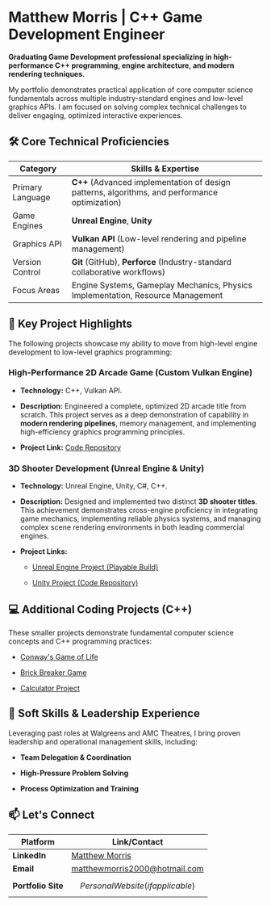 # **Matthew Morris | C++ Game Development Engineer**

**Graduating Game Development professional specializing in high-performance C++ programming, engine architecture, and modern rendering techniques.**

My portfolio demonstrates practical application of core computer science fundamentals across multiple industry-standard engines and low-level graphics APIs. I am focused on solving complex technical challenges to deliver engaging, optimized interactive experiences.

## 🛠 Core Technical Proficiencies

| Category | Skills & Expertise | 
 | ----- | ----- | 
| Primary Language | **C++** (Advanced implementation of design patterns, algorithms, and performance optimization) | 
| Game Engines | **Unreal Engine**, **Unity** | 
| Graphics API | **Vulkan API** (Low-level rendering and pipeline management) | 
| Version Control | **Git** (GitHub), **Perforce** (Industry-standard collaborative workflows) | 
| Focus Areas | Engine Systems, Gameplay Mechanics, Physics Implementation, Resource Management | 

## 🚀 Key Project Highlights

The following projects showcase my ability to move from high-level engine development to low-level graphics programming:

### High-Performance 2D Arcade Game (Custom Vulkan Engine)

* **Technology:** C++, Vulkan API.

* **Description:** Engineered a complete, optimized 2D arcade title from scratch. This project serves as a deep demonstration of capability in **modern rendering pipelines**, memory management, and implementing high-efficiency graphics programming principles.

* **Project Link:** [Code Repository](https://github.com/FSProjectPortfolioV/dev5-team-project-2506-team-blue-2506.git)

### 3D Shooter Development (Unreal Engine & Unity)

* **Technology:** Unreal Engine, Unity, C#, C++.

* **Description:** Designed and implemented two distinct **3D shooter titles**. This achievement demonstrates cross-engine proficiency in integrating game mechanics, implementing reliable physics systems, and managing complex scene rendering environments in both leading commercial engines.

* **Project Links:**

  * [Unreal Engine Project (Playable Build)](https://devdynasty2508.itch.io/quantum-gladiator)

  * [Unity Project (Code Repository)](https://github.com/Volcagnome/Portfolio2.git)

## 💻 Additional Coding Projects (C++)

These smaller projects demonstrate fundamental computer science concepts and C++ programming practices:

* [Conway's Game of Life](https://github.com/FullSailGameStudies/conway-s-game-of-life-03-24-Deca-sin.git)

* [Brick Breaker Game](https://github.com/FullSailGameStudies/bricksbreaker-chris-MathiasVer2055.git)

* [Calculator Project](https://github.com/FullSailGameStudies/calculator-chris-MathiasVer2055.git)

## 🎯 Soft Skills & Leadership Experience

Leveraging past roles at Walgreens and AMC Theatres, I bring proven leadership and operational management skills, including:

* **Team Delegation & Coordination**

* **High-Pressure Problem Solving**

* **Process Optimization and Training**

## 📫 Let's Connect

| Platform | Link/Contact | 
 | ----- | ----- | 
| **LinkedIn** | [Matthew Morris](https://www.linkedin.com/in/matthew-morrismatthew-morris3290) | 
| **Email** | [matthewmorris2000@hotmail.com](mailto:matthewmorris2000@hotmail.com) | 
| **Portfolio Site** | $$ Personal Website (if applicable) $$ |
